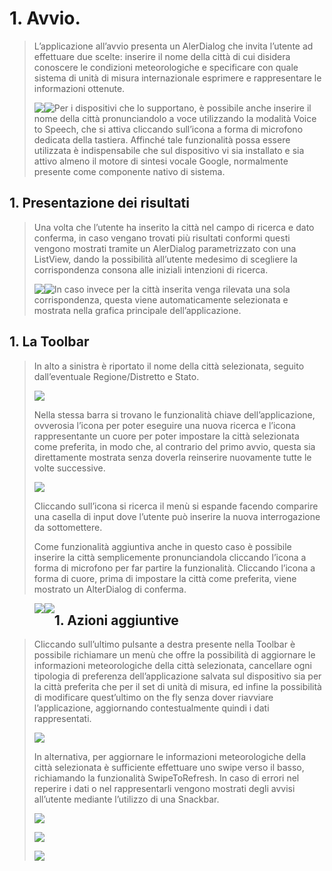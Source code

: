 
# 1.  Avvio.

>L’applicazione all’avvio presenta un AlerDialog che invita l’utente ad
>effettuare due scelte: inserire il nome della città di cui disidera conoscere le
>condizioni meteorologiche e specificare con quale sistema di unità di misura
>internazionale esprimere e rappresentare le informazioni ottenute.
>
><img style="float: left;" src="https://i.imgur.com/ZWkxJxt.png">
>
><img style="float: left;" src="https://i.imgur.com/6Kar99N.png">
>
>
>Per i dispositivi che lo supportano, è possibile anche inserire
>il nome della città pronunciandolo a voce utilizzando la
>modalità Voice to Speech, che si attiva cliccando
>sull’icona a forma di microfono dedicata della tastiera.
>Affinché tale funzionalità possa essere utilizzata è
>indispensabile che sul dispositivo vi sia installato e sia
>attivo almeno il motore di sintesi vocale Google,
>normalmente presente come componente nativo di
>sistema.


## 1.  Presentazione dei risultati

>Una volta che l’utente ha inserito la città nel campo di ricerca e dato
>conferma, in caso vengano trovati più risultati conformi questi vengono mostrati
>tramite un AlerDialog parametrizzato con una ListView, dando la possibilità
>all’utente medesimo di scegliere la corrispondenza consona alle iniziali
>intenzioni di ricerca.
>
><img style="float: left;" src="https://i.imgur.com/jB1hPNh.png">
>
><img style="float: left;" src="https://i.imgur.com/0LrxULi.png">
>
>In caso invece per la città inserita venga rilevata una sola corrispondenza,
>questa viene automaticamente selezionata e mostrata nella grafica principale
>dell’applicazione.


## 1.  La Toolbar

>
>In alto a sinistra è riportato il nome della città
>selezionata, seguito dall’eventuale
>Regione/Distretto e Stato.
>
><img style="float: center;" src="https://i.imgur.com/xXTGtY0.png">
>
>Nella stessa barra si trovano le funzionalità chiave dell’applicazione,
>ovverosia l’icona per poter eseguire una nuova ricerca e l’icona rappresentante
>un cuore per poter impostare la città selezionata come preferita, in modo che,
>al contrario del primo avvio, questa sia direttamente mostrata senza doverla
>reinserire nuovamente tutte le volte successive.
>
><img style="align: center;" src="https://i.imgur.com/o2Etncy.png">
>
>Cliccando sull’icona si ricerca il menù si espande facendo comparire una casella
>di input dove l’utente può inserire la nuova interrogazione da sottomettere.
>
>Come funzionalità aggiuntiva anche in questo caso è possibile inserire la città
>semplicemente pronunciandola cliccando l’icona a forma di microfono per far
>partire la funzionalità. Cliccando l’icona a forma di cuore, prima di impostare
>la città come preferita, viene mostrato un AlterDialog di conferma.
>
><img style="float: left;" src="https://i.imgur.com/59AxtRp.png">
>
><img style="float: left;" src="https://i.imgur.com/RdpUTeB.png">
>

## 1.  Azioni aggiuntive

>Cliccando sull’ultimo pulsante a destra presente nella Toolbar è possibile
>richiamare un menù che offre la possibilità di aggiornare le informazioni
>meteorologiche della città selezionata, cancellare ogni tipologia di preferenza
>dell’applicazione salvata sul dispositivo sia per la città preferita che per il
>set di unità di misura, ed infine la possibilità di modificare quest’ultimo on
>the fly senza dover riavviare l’applicazione, aggiornando contestualmente quindi
>i dati rappresentati.
>
><img style="float: center;" src="https://i.imgur.com/p5Ugztm.png">
>
>In alternativa, per aggiornare le informazioni meteorologiche della città
>selezionata è sufficiente effettuare uno swipe verso il basso, richiamando la
>funzionalità SwipeToRefresh. In caso di errori nel reperire i dati o nel
>rappresentarli vengono mostrati degli avvisi all’utente mediante l’utilizzo di
>una Snackbar.
>
>![](media/6a065bc99fba52cb10e8a9e094825c6d.png)
>
>![](media/610dec45341bd3e2ea2615bd249ed5fd.png)
>
>![](media/ef899d4ca0941ab7bf2f5045ac59c2d7.png)
